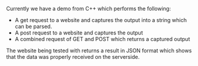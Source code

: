 Currently we have a demo from C++ which performs the following:

- A get request to a website and captures the output into a string which can
  be parsed.
- A post request to a website and captures the output
- A combined request of GET and POST which returns a captured output


The website being tested with returns a result in JSON format which shows that
the data was properly received on the serverside.